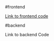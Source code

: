 #frontend

[Link to frontend code](https://github.com/WouterVerschuren/UrbanExplorerAPI.git)


#backend

Link to backend Code
